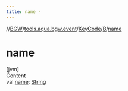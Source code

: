 ```yaml
---
title: name -
---
```

//[BGW](../../../../index.md)/[tools.aqua.bgw.event](../../index.md)/[KeyCode](../index.md)/[B](index.md)/[name](name.md)



# name  
[jvm]  
Content  
val [name](name.md): [String](https://kotlinlang.org/api/latest/jvm/stdlib/kotlin/-string/index.html)  



